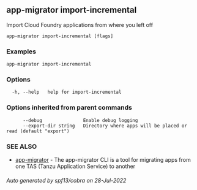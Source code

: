 ## app-migrator import-incremental

Import Cloud Foundry applications from where you left off

```
app-migrator import-incremental [flags]
```

### Examples

```
app-migrator import-incremental
```

### Options

```
  -h, --help   help for import-incremental
```

### Options inherited from parent commands

```
      --debug               Enable debug logging
      --export-dir string   Directory where apps will be placed or read (default "export")
```

### SEE ALSO

* [app-migrator](app-migrator.md)	 - The app-migrator CLI is a tool for migrating apps from one TAS (Tanzu Application Service) to another

###### Auto generated by spf13/cobra on 28-Jul-2022
